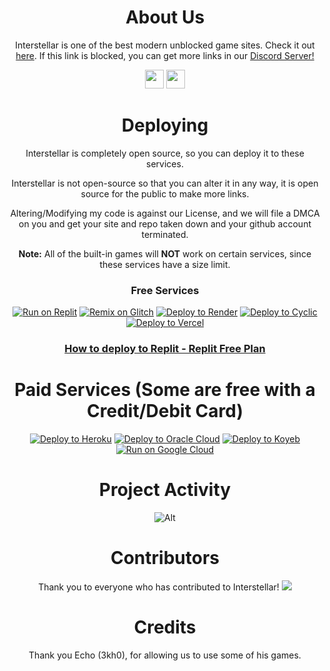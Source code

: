 <div align='center'>

# About Us

Interstellar is one of the best modern unblocked game sites. Check it out <a href="https://interstellars.games">here</a>. If this link is blocked, you can get more links in our <a href="https://dsc.gg/interstellarntwork">Discord Server!</a>

<a href="https://discord.gg/gointerstellar"><img height="30px" src="https://img.shields.io/badge/Discord-7289DA?style=for-the-badge&logo=discord&logoColor=white"><img></a>
<a href="https://github.com/interstellarnetwork"><img height="30px" src="https://img.shields.io/badge/GitHub-100000?style=for-the-badge&logo=github&logoColor=white"><img></a>
</p>  

# Deploying
Interstellar is completely open source, so you can deploy it to these services.

Interstellar is not open-source so that you can alter it in any way, it is open source for the public to make more links.

Altering/Modifying my code is against our License, and we will file a DMCA on you and get your site and repo taken down and your github account terminated.

**Note:**  All of the built-in games will **NOT** work on certain services, since these services have a size limit.
  
### Free Services


<a target="_blank" href="https://replit.com/github/interstellarnetwork/interstellar-deployable"><img alt="Run on Replit" src="https://raw.githubusercontent.com/BinBashBanana/deploy-buttons/master/buttons/remade/replit.svg"></a>
[![Remix on Glitch](https://binbashbanana.github.io/deploy-buttons/buttons/remade/glitch.svg)](https://glitch.com/edit/#!/import/github/interstellarnetwork/interstellar-deployable)
[![Deploy to Render](https://binbashbanana.github.io/deploy-buttons/buttons/remade/render.svg)](https://github.com/interstellarnetwork/interstellar/wiki/How-to-deploy-to-OnRender.)
[![Deploy to Cyclic](https://binbashbanana.github.io/deploy-buttons/buttons/remade/cyclic.svg)](https://app.cyclic.sh/api/app/deploy/imbubbo/interstellar)
<a target="_blank" href="https://github.com/interstellarnetwork/interstellar/wiki/How-to-deploy-to-Static-Web-Hosts"><img alt="Deploy to Vercel" src="https://raw.githubusercontent.com/BinBashBanana/deploy-buttons/master/buttons/remade/vercel.svg"></a>

### <a href="https://github.com/interstellarnetwork/Interstellar/wiki/How-to-deploy-to-Replit-(Semi-Advanced)">How to deploy to Replit - Replit Free Plan</a>

# Paid Services (Some are free with a Credit/Debit Card)

[![Deploy to Heroku](https://binbashbanana.github.io/deploy-buttons/buttons/remade/heroku.svg)](https://heroku.com/deploy/?template=https://github.com/interstellarnetwork/interstellar)
[![Deploy to Oracle Cloud](https://binbashbanana.github.io/deploy-buttons/buttons/remade/oraclecloud.svg)](https://cloud.oracle.com/resourcemanager/stacks/create?zipUrl=https://github.com/interstellarnetwork/interstellar/archive/refs/heads/main.zip)
[![Deploy to Koyeb](https://binbashbanana.github.io/deploy-buttons/buttons/remade/koyeb.svg)](https://app.koyeb.com/apps/deploy?type=git&repository=github.com/interstellarnetwork/interstellar&branch=main&name=interstellar&run_command=npm%start)
[![Run on Google Cloud](https://camo.githubusercontent.com/4fab2bbebcae1fe689b7d3eba3b89e309169215055849590724fd6e13333558c/68747470733a2f2f62696e6261736862616e616e612e6769746875622e696f2f6465706c6f792d627574746f6e732f627574746f6e732f72656d6164652f676f6f676c65636c6f75642e737667)](https://deploy.cloud.run/?git_repo=https://github.com/interstellarnetwork/interstellar)





# Project Activity

![Alt](https://repobeats.axiom.co/api/embed/cb9f30f479ea962536e2507e469a04718173bf3c.svg "Repobeats analytics image")



# Contributors 
Thank you to everyone who has contributed to Interstellar!
<img src="https://contrib.rocks/image?repo=interstellarnetwork/interstellarnetwork.github.io"/>

# Credits

Thank you Echo (3kh0), for allowing us to use some of his games.












 
